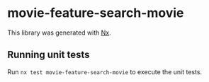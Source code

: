 # movie-feature-search-movie

This library was generated with [Nx](https://nx.dev).

## Running unit tests

Run `nx test movie-feature-search-movie` to execute the unit tests.
